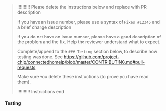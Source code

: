 > !!!!!!!!!! Please delete the instructions below and replace with PR
> description
>
> If you have an issue number, please use a syntax of `Fixes #12345` and a brief
> change description
>
> If you do not have an issue number, please have a good description of the
> problem and the fix. Help the reviewer understand what to expect.
>
> Complete/append to the `### Testing` section below, to describe how testing
> was done. See
> <https://github.com/project-chip/connectedhomeip/blob/master/CONTRIBUTING.md#pull-requests>
>
> Make sure you delete these instructions (to prove you have read them).
>
> !!!!!!!!!! Instructions end

#### Testing
